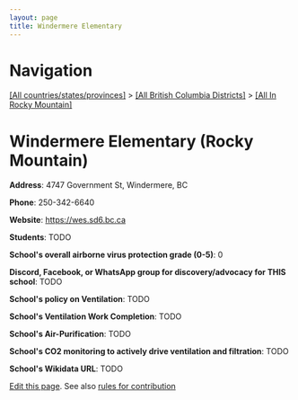 ```yaml
---
layout: page
title: Windermere Elementary
---
```

# Navigation

[[All countries/states/provinces]](../../..) > [[All British Columbia Districts]](../..) > [[All In Rocky Mountain]](..)

# Windermere Elementary (Rocky Mountain)

**Address**: 4747 Government St, Windermere, BC

**Phone**: 250-342-6640

**Website**: <https://wes.sd6.bc.ca>

**Students**: TODO

**School's overall airborne virus protection grade (0-5)**: 0

**Discord, Facebook, or WhatsApp group for discovery/advocacy for THIS school**: TODO

**School's policy on Ventilation**: TODO

**School's Ventilation Work Completion**: TODO

**School's Air-Purification**: TODO

**School's CO2 monitoring to actively drive ventilation and filtration**: TODO

**School's Wikidata URL**: TODO


[Edit this page](https://github.com/ventilate-schools/BC/edit/main/./Rocky_Mountain/Windermere_Elementary.md). See also [rules for contribution](../../../contribution-rules/)